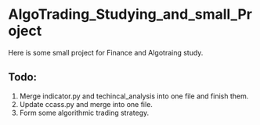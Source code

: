 # AlgoTrading_Studying_and_small_Project
Here is some small project for Finance and Algotraing study.
## Todo:
1. Merge indicator.py and techincal_analysis into one file and finish them.
2. Update ccass.py and merge into one file.
3. Form some algorithmic trading strategy.
